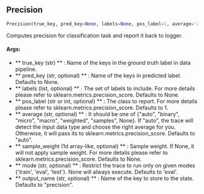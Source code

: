 ## Precision
```python
Precision(true_key, pred_key=None, labels=None, pos_label=1, average='auto', sample_weight=None, mode='eval', output_name='precision')
```
Computes precision for classification task and report it back to logger.

#### Args:

* ** true_key (str) ** :  Name of the keys in the ground truth label in data pipeline.
* ** pred_key (str, optional) ** :  Name of the keys in predicted label. Defaults to None.
* ** labels (list, optional) ** :  The set of labels to include. For more details please refer to        sklearn.metrics.precision_score. Defaults to None.
* ** pos_label (str or int, optional) ** :  The class to report. For more details please refer to        sklearn.metrics.precision_score. Defaults to 1.
* ** average (str, optional) ** :  It should be one of {"auto", "binary", "micro", "macro", "weighted", "samples", None}.        If "auto", the trace will detect the input data type and choose the right average for you. Otherwise, it        will pass its to sklearn.metrics.precision_score. Defaults to "auto".
* ** sample_weight (1d array-like, optional) ** :  Sample weight. If None, it will not apply sample weight. For more        details please refer to sklearn.metrics.precision_score. Defaults to None.
* ** mode (str, optional) ** :  Restrict the trace to run only on given modes {'train', 'eval', 'test'}. None will always                execute. Defaults to 'eval'.
* ** output_name (str, optional) ** :  Name of the key to store to the state. Defaults to "precision".